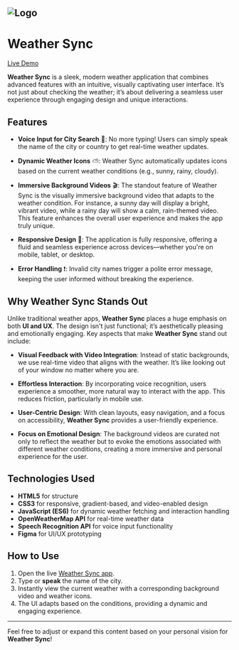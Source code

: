 

![Logo](https://github.com/user-attachments/assets/7f228ab9-00e7-41c9-8875-7c72aa24282c)
---

# Weather Sync

[Live Demo](https://mohitk001.github.io/Weather-Sync/)

**Weather Sync** is a sleek, modern weather application that combines advanced features with an intuitive, visually captivating user interface. It’s not just about checking the weather; it’s about delivering a seamless user experience through engaging design and unique interactions. 

## Features

- **Voice Input for City Search** 🎤: No more typing! Users can simply speak the name of the city or country to get real-time weather updates.
  
- **Dynamic Weather Icons** ⛅: Weather Sync automatically updates icons based on the current weather conditions (e.g., sunny, rainy, cloudy).

- **Immersive Background Videos** 🎬: The standout feature of Weather Sync is the visually immersive background video that adapts to the weather condition. For instance, a sunny day will display a bright, vibrant video, while a rainy day will show a calm, rain-themed video. This feature enhances the overall user experience and makes the app truly unique.

- **Responsive Design** 📱: The application is fully responsive, offering a fluid and seamless experience across devices—whether you're on mobile, tablet, or desktop.

- **Error Handling** ❗: Invalid city names trigger a polite error message, keeping the user informed without breaking the experience.

## Why Weather Sync Stands Out

Unlike traditional weather apps, **Weather Sync** places a huge emphasis on both **UI and UX**. The design isn't just functional; it’s aesthetically pleasing and emotionally engaging. Key aspects that make **Weather Sync** stand out include:

- **Visual Feedback with Video Integration**: Instead of static backgrounds, we use real-time video that aligns with the weather. It’s like looking out of your window no matter where you are.

- **Effortless Interaction**: By incorporating voice recognition, users experience a smoother, more natural way to interact with the app. This reduces friction, particularly in mobile use.

- **User-Centric Design**: With clean layouts, easy navigation, and a focus on accessibility, **Weather Sync** provides a user-friendly experience.

- **Focus on Emotional Design**: The background videos are curated not only to reflect the weather but to evoke the emotions associated with different weather conditions, creating a more immersive and personal experience for the user.

## Technologies Used

- **HTML5** for structure
- **CSS3** for responsive, gradient-based, and video-enabled design
- **JavaScript (ES6)** for dynamic weather fetching and interaction handling
- **OpenWeatherMap API** for real-time weather data
- **Speech Recognition API** for voice input functionality
- **Figma** for UI/UX prototyping

## How to Use

1. Open the live [Weather Sync app](https://mohitk001.github.io/Weather-Sync/).
2. Type or **speak** the name of the city.
3. Instantly view the current weather with a corresponding background video and weather icons.
4. The UI adapts based on the conditions, providing a dynamic and engaging experience.

---

Feel free to adjust or expand this content based on your personal vision for **Weather Sync**!

